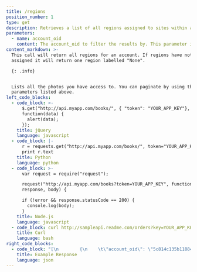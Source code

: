 ```yaml
---
title: /regions
position_number: 1
type: get
description: Retrieves a list of all regions assigned to sites within an account.
parameters:
  - name: account_oid
    content: The account_oid to filter the results by. This parameter is optional.
content_markdown: >-
  This call will return all regions for an account. If regions have not been
  assigned it will return one region labelled "None".

  {: .info}


  Lists all the photos you have access to. You can paginate by using the
  parameters listed above.
left_code_blocks:
  - code_block: >-
      $.get("http://api.myapp.com/books/", { "token": "YOUR_APP_KEY"},
      function(data) {
        alert(data);
      });
    title: jQuery
    language: javascript
  - code_block: |-
      r = requests.get("http://api.myapp.com/books/", token="YOUR_APP_KEY")
      print r.text
    title: Python
    language: python
  - code_block: >-
      var request = require("request");

      request("http://api.myapp.com/books?token=YOUR_APP_KEY", function (error,
      response, body) {

      if (!error && response.statusCode == 200) {
        console.log(body);
      }
    title: Node.js
    language: javascript
  - code_block: curl http://sampleapi.readme.com/orders?key=YOUR_APP_KEY
    title: Curl
    language: bash
right_code_blocks:
  - code_block: "[\n        {\n    \t\"account_oid\": \"5c814c135b11884e70e8643c\",\n    \t\"region_desc\": \"Example Description 1\",\n    \t\"region_info\": \"Example Info 1\",\n\t \"region_name\": \"Example Name 1\",\n\t \"region_oid\": \"6g814c159doe884e70e8643c \",\n\t \"site_count\": 100\n        },\n        {\n      \"account_oid\": \"5c814c135b11884e70e8643c\",\n    \t\"region_desc\": \"Example Description 2\",\n    \t\"region_info\": \"Example Info 2\",\n\t \"region_name\": \"Example Name 2\",\n\t \"region_oid\": \"6g814c159doe884e70e8643c \",\n\t \"site_count\": 60\n        },\n        ...\n\n]"
    title: Example Response
    language: json
---
```

